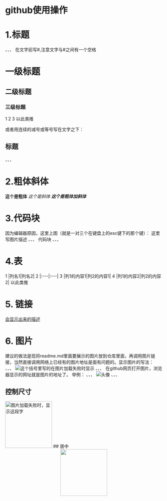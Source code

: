 # github使用操作

# 1.标题
、、、
在文字前写#,注意文字与#之间有一个空格

# 一级标题
## 二级标题
### 三级标题
1
2
3
以此类推 

或者用连续的减号或等号写在文字之下：

标题
---
、、、


# 2.粗体斜体

**这个是粗体**
*这个是斜体*
***这个是粗体加斜体***

# 3.代码块
因为编辑器原因，这里上图（就是一对三个在键盘上的esc键下的那个键）： 
这里写图片描述
  、、、
  代码块
  、、、
  
  
# 4.表
1 |列名1|列名2|
2 |:---|:---|
3 |列1的内容1|列2的内容1|
4 |列1的内容2|列2的内容2|
以此类推 

# 5. 链接

[会显示出来的描述](跳转网址)


# 6. 图片
建议的做法是现将readme.md里面要展示的图片放到仓库里面，再调用图片链接，当然直接调用网络上已经有的图片地址是面有问题的。显示图片的写法：
、、、
![这个括号里写的在图片加载失败时显示](图片网址)
、、、
在github网页打开图片，浏览器显示的网址就是图片的地址了。 
举例：
、、、
![头像](https://github.com/HeTingwei/ReadmeLearn/blob/master/avatar1.jpg)
、、、

## 控制尺寸
<img src="https://github.com/HeTingwei/ReadmeLearn/blob/master/avatar1.jpg" width="150" height="150" alt="图片加载失败时，显示这段字"/>
## 居中
<div align=center><img width="150" height="150" src="https://github.com/HeTingwei/ReadmeLearn/blob/master/avatar1.jpg"/></div>



